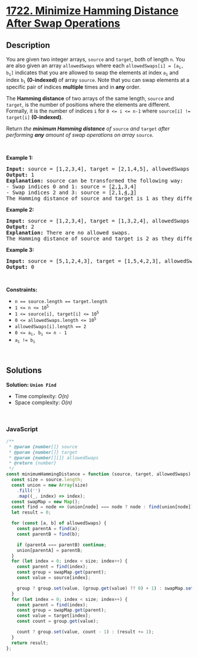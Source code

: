 # [1722. Minimize Hamming Distance After Swap Operations](https://leetcode.com/problems/minimize-hamming-distance-after-swap-operations)

## Description

<div class="xFUwe" data-track-load="description_content"><p>You are given two integer arrays, <code>source</code> and <code>target</code>, both of length <code>n</code>. You are also given an array <code>allowedSwaps</code> where each <code>allowedSwaps[i] = [a<sub>i</sub>, b<sub>i</sub>]</code> indicates that you are allowed to swap the elements at index <code>a<sub>i</sub></code> and index <code>b<sub>i</sub></code> <strong>(0-indexed)</strong> of array <code>source</code>. Note that you can swap elements at a specific pair of indices <strong>multiple</strong> times and in <strong>any</strong> order.</p>

<p>The <strong>Hamming distance</strong> of two arrays of the same length, <code>source</code> and <code>target</code>, is the number of positions where the elements are different. Formally, it is the number of indices <code>i</code> for <code>0 &lt;= i &lt;= n-1</code> where <code>source[i] != target[i]</code> <strong>(0-indexed)</strong>.</p>

<p>Return <em>the <strong>minimum Hamming distance</strong> of </em><code>source</code><em> and </em><code>target</code><em> after performing <strong>any</strong> amount of swap operations on array </em><code>source</code><em>.</em></p>

<p>&nbsp;</p>
<p><strong class="example">Example 1:</strong></p>

<pre><strong>Input:</strong> source = [1,2,3,4], target = [2,1,4,5], allowedSwaps = [[0,1],[2,3]]
<strong>Output:</strong> 1
<strong>Explanation:</strong> source can be transformed the following way:
- Swap indices 0 and 1: source = [<u>2</u>,<u>1</u>,3,4]
- Swap indices 2 and 3: source = [2,1,<u>4</u>,<u>3</u>]
The Hamming distance of source and target is 1 as they differ in 1 position: index 3.
</pre>

<p><strong class="example">Example 2:</strong></p>

<pre><strong>Input:</strong> source = [1,2,3,4], target = [1,3,2,4], allowedSwaps = []
<strong>Output:</strong> 2
<strong>Explanation:</strong> There are no allowed swaps.
The Hamming distance of source and target is 2 as they differ in 2 positions: index 1 and index 2.
</pre>

<p><strong class="example">Example 3:</strong></p>

<pre><strong>Input:</strong> source = [5,1,2,4,3], target = [1,5,4,2,3], allowedSwaps = [[0,4],[4,2],[1,3],[1,4]]
<strong>Output:</strong> 0
</pre>

<p>&nbsp;</p>
<p><strong>Constraints:</strong></p>

<ul>
	<li><code>n == source.length == target.length</code></li>
	<li><code>1 &lt;= n &lt;= 10<sup>5</sup></code></li>
	<li><code>1 &lt;= source[i], target[i] &lt;= 10<sup>5</sup></code></li>
	<li><code>0 &lt;= allowedSwaps.length &lt;= 10<sup>5</sup></code></li>
	<li><code>allowedSwaps[i].length == 2</code></li>
	<li><code>0 &lt;= a<sub>i</sub>, b<sub>i</sub> &lt;= n - 1</code></li>
	<li><code>a<sub>i</sub> != b<sub>i</sub></code></li>
</ul>
</div>

<p>&nbsp;</p>

## Solutions

**Solution: `Union Find`**

- Time complexity: <em>O(n)</em>
- Space complexity: <em>O(n)</em>

<p>&nbsp;</p>

### **JavaScript**

```js
/**
 * @param {number[]} source
 * @param {number[]} target
 * @param {number[][]} allowedSwaps
 * @return {number}
 */
const minimumHammingDistance = function (source, target, allowedSwaps) {
  const size = source.length;
  const union = new Array(size)
    .fill('')
    .map((_, index) => index);
  const swapMap = new Map();
  const find = node => (union[node] === node ? node : find(union[node]));
  let result = 0;

  for (const [a, b] of allowedSwaps) {
    const parentA = find(a);
    const parentB = find(b);

    if (parentA === parentB) continue;
    union[parentA] = parentB;
  }
  for (let index = 0; index < size; index++) {
    const parent = find(index);
    const group = swapMap.get(parent);
    const value = source[index];

    group ? group.set(value, (group.get(value) ?? 0) + 1) : swapMap.set(parent, new Map([[value, 1]]));
  }
  for (let index = 0; index < size; index++) {
    const parent = find(index);
    const group = swapMap.get(parent);
    const value = target[index];
    const count = group.get(value);

    count ? group.set(value, count - 1) : (result += 1);
  }
  return result;
};
```
